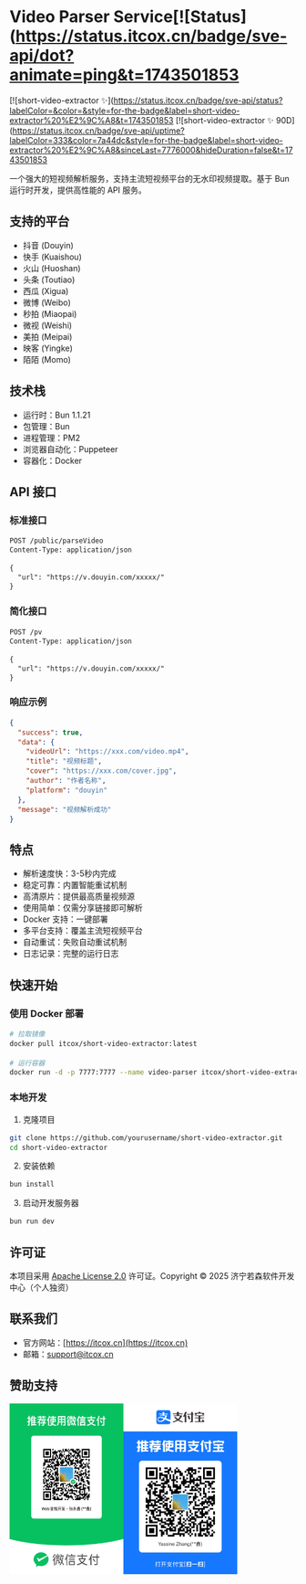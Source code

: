 # Video Parser Service[![Status](https://status.itcox.cn/badge/sve-api/dot?animate=ping&t=1743501853

[![short-video-extractor ✨](https://status.itcox.cn/badge/sve-api/status?labelColor=&color=&style=for-the-badge&label=short-video-extractor%20%E2%9C%A8&t=1743501853
[![short-video-extractor ✨ 90D](https://status.itcox.cn/badge/sve-api/uptime?labelColor=333&color=7a44dc&style=for-the-badge&label=short-video-extractor%20%E2%9C%A8&sinceLast=7776000&hideDuration=false&t=1743501853

一个强大的短视频解析服务，支持主流短视频平台的无水印视频提取。基于 Bun 运行时开发，提供高性能的 API 服务。

## 支持的平台

- 抖音 (Douyin)
- 快手 (Kuaishou)
- 火山 (Huoshan)
- 头条 (Toutiao)
- 西瓜 (Xigua)
- 微博 (Weibo)
- 秒拍 (Miaopai)
- 微视 (Weishi)
- 美拍 (Meipai)
- 映客 (Yingke)
- 陌陌 (Momo)

## 技术栈

- 运行时：Bun 1.1.21
- 包管理：Bun
- 进程管理：PM2
- 浏览器自动化：Puppeteer
- 容器化：Docker

## API 接口

### 标准接口

```http
POST /public/parseVideo
Content-Type: application/json

{
  "url": "https://v.douyin.com/xxxxx/"
}
```

### 简化接口

```http
POST /pv
Content-Type: application/json

{
  "url": "https://v.douyin.com/xxxxx/"
}
```

### 响应示例

```json
{
  "success": true,
  "data": {
    "videoUrl": "https://xxx.com/video.mp4",
    "title": "视频标题",
    "cover": "https://xxx.com/cover.jpg",
    "author": "作者名称",
    "platform": "douyin"
  },
  "message": "视频解析成功"
}
```

## 特点

- 解析速度快：3-5秒内完成
- 稳定可靠：内置智能重试机制
- 高清原片：提供最高质量视频源
- 使用简单：仅需分享链接即可解析
- Docker 支持：一键部署
- 多平台支持：覆盖主流短视频平台
- 自动重试：失败自动重试机制
- 日志记录：完整的运行日志

## 快速开始

### 使用 Docker 部署

```bash
# 拉取镜像
docker pull itcox/short-video-extractor:latest

# 运行容器
docker run -d -p 7777:7777 --name video-parser itcox/short-video-extractor:latest
```

### 本地开发

1. 克隆项目

```bash
git clone https://github.com/yourusername/short-video-extractor.git
cd short-video-extractor
```

2. 安装依赖

```bash
bun install
```

3. 启动开发服务器

```bash
bun run dev
```

## 许可证

本项目采用 [Apache License 2.0](LICENSE) 许可证。Copyright © 2025 济宁若森软件开发中心（个人独资）

## 联系我们

- 官方网站：[https://itcox.cn](https://itcox.cn)
- 邮箱：support@itcox.cn

## 赞助支持

<p style="display: flex;">
    <img src="./docs/images/wechat-pay.png" alt="赞助码" width="200">
    <img src="./docs/images/alipay.png" alt="赞助码" width="200">
</p>
